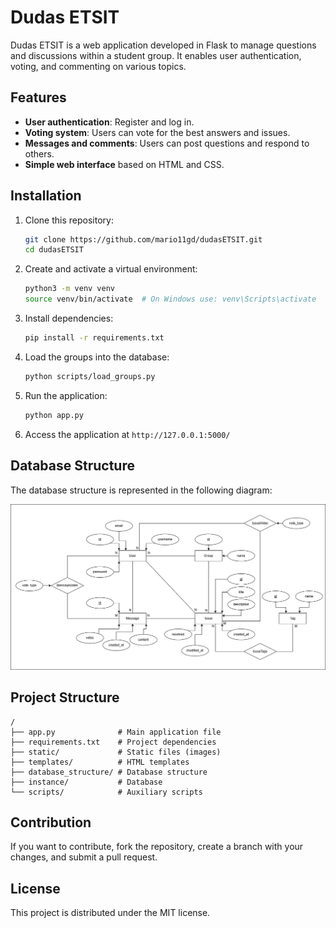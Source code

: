 # Dudas ETSIT

Dudas ETSIT is a web application developed in Flask to manage questions and discussions within a student group. It enables user authentication, voting, and commenting on various topics.

## Features
- **User authentication**: Register and log in.
- **Voting system**: Users can vote for the best answers and issues.
- **Messages and comments**: Users can post questions and respond to others.
- **Simple web interface** based on HTML and CSS.

## Installation
1. Clone this repository:
   ```bash
   git clone https://github.com/mario11gd/dudasETSIT.git
   cd dudasETSIT
   ```
2. Create and activate a virtual environment:
   ```bash
   python3 -m venv venv
   source venv/bin/activate  # On Windows use: venv\Scripts\activate
   ```
3. Install dependencies:
   ```bash
   pip install -r requirements.txt
   ```
4. Load the groups into the database:
   ```bash
   python scripts/load_groups.py
   ```
5. Run the application:
   ```bash
   python app.py
   ```
6. Access the application at `http://127.0.0.1:5000/`

## Database Structure
The database structure is represented in the following diagram:

![alt text](database_structure/dudasETSIT.png)

## Project Structure
```
/
├── app.py              # Main application file
├── requirements.txt    # Project dependencies
├── static/             # Static files (images)
├── templates/          # HTML templates
├── database_structure/ # Database structure
├── instance/           # Database
└── scripts/            # Auxiliary scripts
```

## Contribution
If you want to contribute, fork the repository, create a branch with your changes, and submit a pull request.

## License
This project is distributed under the MIT license.